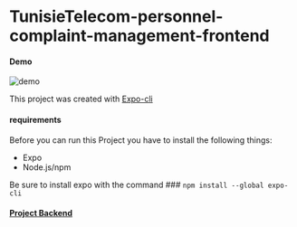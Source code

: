 # TunisieTelecom-personnel-complaint-management-frontend 

#### Demo
![demo](demo.gif)

This project was created with [Expo-cli](https://docs.expo.dev/)

#### requirements
Before you can run this Project you have to install the following things:

- Expo
- Node.js/npm

Be sure to install expo with the command ### `npm install --global expo-cli`

#### [Project Backend](https://github.com/Anouar-Dhahri/TunisieTelecom-personnel-complaint-management-backend)
